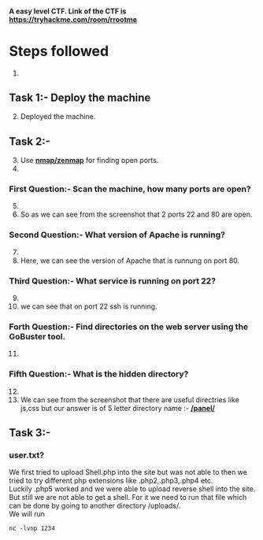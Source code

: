 #### A easy level CTF. Link of the CTF is <br>https://tryhackme.com/room/rrootme
# Steps followed
1.
## Task 1:- Deploy the machine
2. Deployed the machine.<br>
## Task 2:-
3. Use <b><ins>nmap/zenmap</ins></b> for finding open ports.<br>
4.
### First Question:- Scan the machine, how many ports are open?
5.
6. So as we can see from the screenshot that 2 ports 22 and 80 are open.
### Second Question:- What version of Apache is running?
7.
8. Here, we can see the version of Apache that is runnung on port 80.
### Third Question:- What service is running on port 22?
9.
10. we can see that on port 22 ssh is running.
### Forth Question:- Find directories on the web server using the GoBuster tool.
11.
### Fifth Question:- What is the hidden directory?
12.
13. We can see from the screenshot that there are useful directries like js,css but our answer is of 5 letter directory name :- <ins><b> /panel/ </b></ins>
## Task 3:-
### user.txt?
We first tried to upload Shell.php into the site but was not able to then we tried to try different php extensions like .php2,.php3,.php4 etc.
<br>
Luckily .php5 worked and we were able to upload reverse shell into the site.<br>
But still we are not able to get a shell. For it we need to run that file which can be done by going to another directory /uploads/.<br>
We will run 
```
nc -lvnp 1234
```
